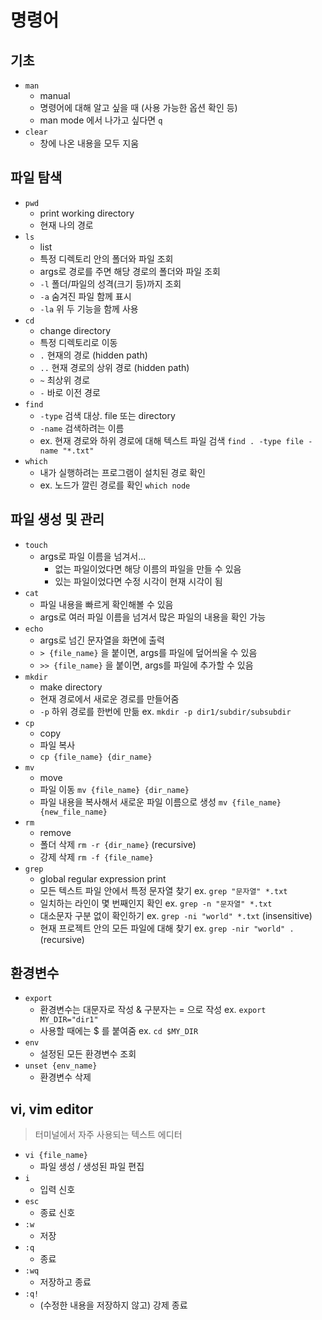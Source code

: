 # 명령어

## 기초
- `man`
    * manual
    * 명령어에 대해 알고 싶을 때 (사용 가능한 옵션 확인 등)
    * man mode 에서 나가고 싶다면 `q`
- `clear`
    * 창에 나온 내용을 모두 지움

## 파일 탐색
- `pwd`
    * print working directory
    * 현재 나의 경로
- `ls`
    * list
    * 특정 디렉토리 안의 폴더와 파일 조회
    * args로 경로를 주면 해당 경로의 폴더와 파일 조회
    * `-l` 폴더/파일의 성격(크기 등)까지 조회
    * `-a` 숨겨진 파일 함께 표시
    * `-la` 위 두 기능을 함께 사용
- `cd`
    * change directory
    * 특정 디렉토리로 이동
    * `.` 현재의 경로 (hidden path)
    * `..` 현재 경로의 상위 경로 (hidden path)
    * `~` 최상위 경로
    * `-` 바로 이전 경로
- `find`
    * `-type` 검색 대상. file 또는 directory
    * `-name` 검색하려는 이름
    * ex. 현재 경로와 하위 경로에 대해 텍스트 파일 검색 `find . -type file -name "*.txt"`
- `which`
    * 내가 실행하려는 프로그램이 설치된 경로 확인
    * ex. 노드가 깔린 경로를 확인 `which node`

## 파일 생성 및 관리
- `touch`
    * args로 파일 이름을 넘겨서...
        + 없는 파일이었다면 해당 이름의 파일을 만들 수 있음
        + 있는 파일이었다면 수정 시각이 현재 시각이 됨
- `cat`
    * 파일 내용을 빠르게 확인해볼 수 있음
    * args로 여러 파일 이름을 넘겨서 많은 파일의 내용을 확인 가능
- `echo`
    * args로 넘긴 문자열을 화면에 출력
    * `> {file_name}` 을 붙이면, args를 파일에 덮어씌울 수 있음
    * `>> {file_name}` 을 붙이면, args를 파일에 추가할 수 있음
- `mkdir`
    * make directory
    * 현재 경로에서 새로운 경로를 만들어줌
    * `-p` 하위 경로를 한번에 만듦 ex. `mkdir -p dir1/subdir/subsubdir`
- `cp`
    * copy
    * 파일 복사
    * `cp {file_name} {dir_name}`
- `mv`
    * move
    * 파일 이동 `mv {file_name} {dir_name}`
    * 파일 내용을 복사해서 새로운 파일 이름으로 생성 `mv {file_name} {new_file_name}`
- `rm`
    * remove
    * 폴더 삭제 `rm -r {dir_name}` (recursive)
    * 강제 삭제 `rm -f {file_name}`
- `grep`
    * global regular expression print
    * 모든 텍스트 파일 안에서 특정 문자열 찾기 ex. `grep "문자열" *.txt`
    * 일치하는 라인이 몇 번째인지 확인 ex. `grep -n "문자열" *.txt`
    * 대소문자 구분 없이 확인하기 ex. `grep -ni "world" *.txt` (insensitive)
    * 현재 프로젝트 안의 모든 파일에 대해 찾기 ex. `grep -nir "world" .` (recursive)

## 환경변수
- `export`
    * 환경변수는 대문자로 작성 & 구분자는 = 으로 작성 ex. `export MY_DIR="dir1"`
    * 사용할 때에는 $ 를 붙여줌 ex. `cd $MY_DIR`
- `env`
    * 설정된 모든 환경변수 조회
- `unset {env_name}`
    * 환경변수 삭제

## vi, vim editor
> 터미널에서 자주 사용되는 텍스트 에디터
- `vi {file_name}`
    * 파일 생성 / 생성된 파일 편집
- `i`
    * 입력 신호
- `esc`
    * 종료 신호
- `:w`
    * 저장
- `:q`
    * 종료
- `:wq`
    * 저장하고 종료
- `:q!`
    * (수정한 내용을 저장하지 않고) 강제 종료